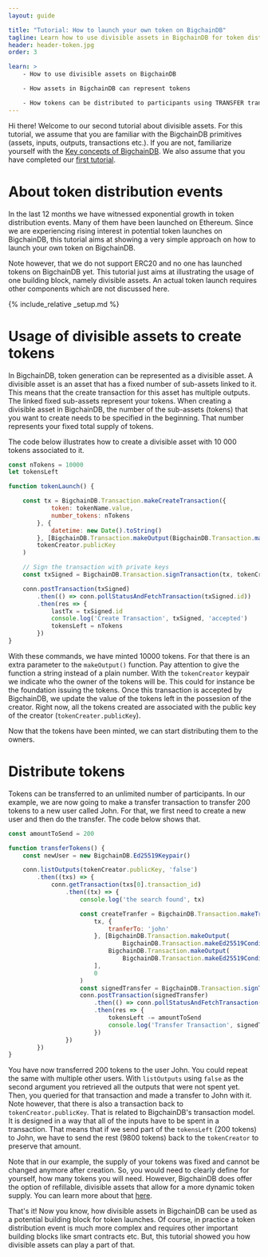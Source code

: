 ```yaml
---
layout: guide

title: "Tutorial: How to launch your own token on BigchainDB"
tagline: Learn how to use divisible assets in BigchainDB for token distribution events
header: header-token.jpg
order: 3

learn: >
    - How to use divisible assets on BigchainDB

    - How assets in BigchainDB can represent tokens

    - How tokens can be distributed to participants using TRANSFER transactions
---
```


Hi there! Welcome to our second tutorial about divisible assets. For this tutorial, we assume that you are familiar with the BigchainDB primitives (assets, inputs, outputs, transactions etc.). If you are not, familiarize yourself with the [Key concepts of BigchainDB](../key-concepts-of-bigchaindb/). We also assume that you have completed our [first tutorial](../tutorial-car-telemetry-app/).

# About token distribution events

In the last 12 months we have witnessed exponential growth in token distribution events. Many of them have been launched on Ethereum. Since we are experiencing rising interest in potential token launches on BigchainDB, this tutorial aims at showing a very simple approach on how to launch your own token on BigchainDB.

Note however, that we do not support ERC20 and no one has launched tokens on BigchainDB yet. This tutorial just aims at illustrating the usage of one building block, namely divisible assets. An actual token launch requires other components which are not discussed here. 

{% include_relative _setup.md %}

# Usage of divisible assets to create tokens

In BigchainDB, token generation can be represented as a divisible asset. A divisible asset is an asset that has a fixed number of sub-assets linked to it. This means that the create transaction for this asset has multiple outputs. The linked fixed sub-assets represent your tokens. When creating a divisible asset in BigchainDB, the number of the sub-assets (tokens) that you want to create needs to be specified in the beginning. That number represents your fixed total supply of tokens.

The code below illustrates how to create a divisible asset with 10 000 tokens associated to it.

```js
const nTokens = 10000
let tokensLeft

function tokenLaunch() {

    const tx = BigchainDB.Transaction.makeCreateTransaction({
            token: tokenName.value,
            number_tokens: nTokens
        }, {
            datetime: new Date().toString()
        }, [BigchainDB.Transaction.makeOutput(BigchainDB.Transaction.makeEd25519Condition(tokenCreator.publicKey), nTokens.toString())],
        tokenCreator.publicKey
    )

    // Sign the transaction with private keys
    const txSigned = BigchainDB.Transaction.signTransaction(tx, tokenCreator.privateKey)

    conn.postTransaction(txSigned)
        .then(() => conn.pollStatusAndFetchTransaction(txSigned.id))
        .then(res => {
            lastTx = txSigned.id
            console.log('Create Transaction', txSigned, 'accepted')
            tokensLeft = nTokens
        })
}
```

With these commands, we have minted 10000 tokens. For that there is an extra parameter to the `makeOutput()` function. Pay attention to give the function a string instead of a plain number. With the `tokenCreator` keypair we indicate who the owner of the tokens will be. This could for instance be the foundation issuing the tokens. Once this transaction is accepted by BigchainDB, we update the value of the tokens left in the possesion of the creator. Right now, all the tokens created are associated with the public key of the creator (`tokenCreater.publicKey`).

Now that the tokens have been minted, we can start distributing them to the owners.

# Distribute tokens

Tokens can be transferred to an unlimited number of participants. In our example, we are now going to make a transfer transaction to transfer 200 tokens to a new user called John. For that, we first need to create a new user and then do the transfer. The code below shows that.

```js
const amountToSend = 200

function transferTokens() {
    const newUser = new BigchainDB.Ed25519Keypair()

    conn.listOutputs(tokenCreator.publicKey, 'false')
        .then((txs) => {
            conn.getTransaction(txs[0].transaction_id)
                .then((tx) => {
                    console.log('the search found', tx)

                    const createTranfer = BigchainDB.Transaction.makeTransferTransaction(
                        tx, {
                            tranferTo: 'john'
                        }, [BigchainDB.Transaction.makeOutput(
                                BigchainDB.Transaction.makeEd25519Condition(tokenCreator.publicKey), (tokensLeft - amountToSend).toString()),
                            BigchainDB.Transaction.makeOutput(
                                BigchainDB.Transaction.makeEd25519Condition(newUser.publicKey), amountToSend)
                        ],
                        0
                    )
                    const signedTransfer = BigchainDB.Transaction.signTransaction(createTranfer, tokenCreator.privateKey)
                    conn.postTransaction(signedTransfer)
                        .then(() => conn.pollStatusAndFetchTransaction(signedTransfer.id))
                        .then(res => {
                            tokensLeft -= amountToSend
                            console.log('Transfer Transaction', signedTransfer.id, 'accepted')
                        })
                })
        })
}
```
You have now transferred 200 tokens to the user John. You could repeat the same with multiple other users.
With `listOutputs` using `false` as the second argument you retrieved all the outputs that were not spent yet. Then, you queried for that transaction and made a transfer to John with it. Note however, that there is also a transaction back to `tokenCreator.publicKey`. That is related to BigchainDB's transaction model. It is designed in a way that all of the inputs have to be spent in a transaction. That means that if we send part of the `tokensLeft` (200 tokens) to John, we have to send the rest (9800 tokens) back to the `tokenCreator` to preserve that amount.

Note that in our example, the supply of your tokens was fixed and cannot be changed anymore after creation. So, you would need to clearly define for yourself, how many tokens you will need. However, BigchainDB does offer the option of refillable, divisible assets that allow for a more dynamic token supply. You can learn more about that [here](https://github.com/bigchaindb/bigchaindb/issues/1741).

That's it! Now you know, how divisible assets in BigchainDB can be used as a potential building block for token launches. Of course, in practice a token distribution event is much more complex and requires other important building blocks like smart contracts etc. But, this tutorial showed you how divisible assets can play a part of that.  
